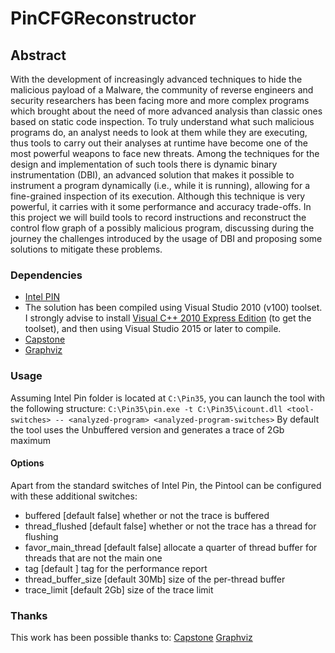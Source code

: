 # PinCFGReconstructor

## Abstract
With the development of increasingly advanced techniques to hide the malicious 
payload of a Malware, the community of reverse engineers and security researchers
has been facing more and more complex programs which brought about the need of
more advanced analysis than classic ones based on static code inspection. To truly
understand what such malicious programs do, an analyst needs to look at them
while they are executing, thus tools to carry out their analyses at runtime have
become one of the most powerful weapons to face new threats.
Among the techniques for the design and implementation of such tools there is
dynamic binary instrumentation (DBI), an advanced solution that makes it possible
to instrument a program dynamically (i.e., while it is running), allowing for a
fine-grained inspection of its execution. Although this technique is very powerful,
it carries with it some performance and accuracy trade-offs. In this project we will
build tools to record instructions and reconstruct the control flow graph of a possibly
malicious program, discussing during the journey the challenges introduced by the
usage of DBI and proposing some solutions to mitigate these problems.

### Dependencies
- [Intel PIN](https://software.intel.com/sites/landingpage/pintool/downloads/pin-3.5-97503-gac534ca30-msvc-windows.zip)
- The solution has been compiled using Visual Studio 2010 (v100) toolset. I strongly advise to install [Visual C++ 2010 Express Edition](https://my.visualstudio.com/Downloads?q=visual%20studio%202010&wt.mc_id=o~msft~vscom~older-downloads) (to get the toolset), and then using Visual Studio 2015 or later to compile.
- [Capstone](https://www.capstone-engine.org/download.html)
- [Graphviz](https://www.graphviz.org/download)

### Usage
Assuming Intel Pin folder is located at `C:\Pin35`, you can launch the tool with the following structure:
`C:\Pin35\pin.exe -t C:\Pin35\icount.dll <tool-switches> -- <analyzed-program> <analyzed-program-switches>`
By default the tool uses the Unbuffered version and generates a trace of 2Gb maximum

#### Options
Apart from the standard switches of Intel Pin, the Pintool can be configured with these additional switches:
- buffered  [default false]
        whether or not the trace is buffered
- thread_flushed  [default false]
        whether or not the trace has a thread for flushing
- favor_main_thread  [default false]
        allocate a quarter of thread buffer for threads that are not the main one
- tag  [default ]
        tag for the performance report
- thread_buffer_size  [default 30Mb]
        size of the per-thread buffer
- trace_limit  [default 2Gb]
        size of the trace limit

### Thanks
This work has been possible thanks to:
[Capstone](https://github.com/aquynh/capstone)
[Graphviz](https://gitlab.com/graphviz/graphviz)
